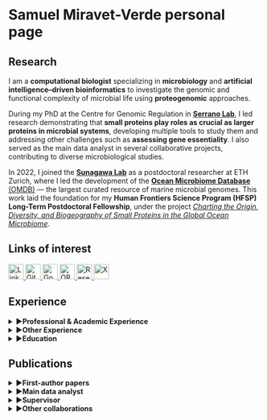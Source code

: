 # Samuel Miravet-Verde personal page

## Research 

<!---
<img style="float: left; width: 15%; height: auto" src="./profile_image.jpeg">
-->

I am a **computational biologist** specializing in **microbiology** and **artificial intelligence–driven bioinformatics** to investigate the genomic and functional complexity of microbial life using **proteogenomic** approaches.  

During my PhD at the Centre for Genomic Regulation in [**Serrano Lab**](http://serranolab.crg.eu/), I led research demonstrating that **small proteins play roles as crucial as larger proteins in microbial systems**, developing multiple tools to study them and addressing other challenges such as **assessing gene essentiality**. I also served as the main data analyst in several collaborative projects, contributing to diverse microbiological studies.  

In 2022, I joined the [**Sunagawa Lab**](https://micro.biol.ethz.ch/research/sunagawa.html) as a postdoctoral researcher at ETH Zurich, where I led the development of the [**Ocean Microbiome Database** (OMDB)](https://omdb.microbiomics.io/repository/ocean/) — the largest curated resource of marine microbial genomes. This work laid the foundation for my **Human Frontiers Science Program (HFSP) Long-Term Postdoctoral Fellowship**, under the project *[Charting the Origin, Diversity, and Biogeography of Small Proteins in the Global Ocean Microbiome](https://www.hfsp.org/awardees/awards?field_award_type_target_id=92&field_award_year_target_id%5B%5D=399&field_countries_target_id=SWITZERLAND&field_nationalities_target_id=SPAIN+%28310%29)*.


## Links of interest

<p align="left">
  <a href="https://www.linkedin.com/in/miravetverde/" target="_blank">
    <img src="https://cdn.jsdelivr.net/gh/simple-icons/simple-icons/icons/linkedin.svg" alt="LinkedIn" width="30" height="30"/>
  </a>
  <a href="https://github.com/samuelmiver" target="_blank">
    <img src="https://cdn.jsdelivr.net/gh/simple-icons/simple-icons/icons/github.svg" alt="GitHub" width="30" height="30"/>
  </a>
  <a href="https://scholar.google.es/citations?hl=en&user=CnX2oG4AAAAJ" target="_blank">
    <img src="https://cdn.jsdelivr.net/gh/simple-icons/simple-icons/icons/googlescholar.svg" alt="Google Scholar" width="30" height="30"/>
  </a>
  <a href="https://orcid.org/my-orcid?orcid=0000-0002-1542-5912" target="_blank">
    <img src="https://cdn.jsdelivr.net/gh/simple-icons/simple-icons/icons/orcid.svg" alt="ORCID" width="30" height="30"/>
  </a>
  <a href="https://www.researchgate.net/profile/Samuel-Miravet-Verde?ev=hdr_xprf" target="_blank">
    <img src="https://cdn.jsdelivr.net/gh/simple-icons/simple-icons/icons/researchgate.svg" alt="ResearchGate" width="30" height="30"/>
  </a>
  <a href="https://x.com/Samuel_BIO2810" target="_blank">
    <img src="https://cdn.jsdelivr.net/gh/simple-icons/simple-icons/icons/x.svg" alt="X" width="30" height="30"/>
  </a>
</p>

## Experience

<style>
summary {
  cursor: pointer;
}
summary::-webkit-details-marker {
  display: none; /* hide default marker */
}
summary:before {
  content: "▶ "; /* right triangle */
  display: inline-block;
  transition: transform 0.2s ease;
}
details[open] summary:before {
  content: "▼ "; /* down triangle */
}
</style>

<details>
  <summary><strong>Professional & Academic Experience</strong></summary>
  <ul>
    <li>
      <strong>Nov 2023 – Present</strong> — <em>HFSP Long-Term Postdoctoral Fellow</em>, <a href="https://www.sunagawa.ethz.ch">Sunagawa Lab</a>, ETH Zurich — Zurich, Switzerland.<br>
      Leading the <em>Ocean Microbiome Database</em> development and research on small ORFs and proteins in marine microbiomes.
    </li>
    <li>
      <strong>Aug 2022 – Oct 2023</strong> — <em>Postdoctoral Researcher</em>, <a href="https://www.sunagawa.ethz.ch">Sunagawa Lab</a>, ETH Zurich — Zurich, Switzerland.
    </li>
    <li>
      <strong>Jun 2021 – Jun 2022</strong> — <em>Junior Postdoctoral Researcher</em>, <a href="http://serranolab.crg.eu/">Centre for Genomic Regulation (CRG)</a> — Barcelona, Spain.
    </li>
    <li>
      <strong>Jan 2017 – May 2017</strong> — <em>Visiting PhD Student</em>, <a href="https://karrlab.org">Karr Lab</a>, Icahn Institute for Data Science and Genomic Technology — New York, USA.
    </li>
    <li>
      <strong>Oct 2016 – May 2021</strong> — <em>PhD in Biomedicine & Computational Biology</em>, Serrano Lab, <a href="http://serranolab.crg.eu/">Centre for Genomic Regulation (CRG)</a> — Barcelona, Spain.
    </li>
    <li>
      <strong>Sep 2015 – Sep 2016</strong> — <em>Bioinformatics Intern</em>, Serrano Lab, <a href="http://serranolab.crg.eu/">Centre for Genomic Regulation (CRG)</a> — Barcelona, Spain.
    </li>
    <li>
      <strong>Oct 2013 – Aug 2014</strong> — <em>Bioinformatics Intern</em>, GEM Biosoft — Valencia, Spain.
    </li>
    <li>
      <strong>May 2013 – Aug 2014</strong> — <em>Bioinformatics Intern</em>, Foundation for the Promotion of Health and Biomedical Research — Valencia, Spain.
    </li>
    <li>
      <strong>Jun 2011 – May 2013</strong> — <em>Research Intern</em>, Foundation for the Promotion of Health and Biomedical Research — Valencia, Spain.
    </li>
  </ul>
</details>

<details>
  <summary><strong>Other Experience</strong></summary>
  <ul>
    <li>
      <strong>Nov 2022 – Present</strong> — <em>Teaching Fellow</em>, ETH Zurich — Zurich, Switzerland.<br>
      Planning, preparation, teaching, and evaluation for the block course <strong>Microbial Community Genomics</strong> (551-1119-00L), covering theoretical, practical, and project development aspects of bioinformatics applied to microbiome research (3 editions).
    </li>
    <li>
      <strong>Sep 2023 – Present</strong> — <em>Editorial Board Member</em>, BMC Bioinformatics.<br>
      Since June 2024 also <em>Early Career Reviewer</em>, Blue Biotechnology.
    </li>
  </ul>
</details>

<details>
  <summary><strong>Education</strong></summary>
  <ul>
    <li>
      <strong>Oct 2016 – May 2021</strong> — <em>PhD in Biomedicine and Computational Biology</em>, Universitat Pompeu Fabra — Barcelona, Spain.<br>
      Grade: Excellent cum laude — International mention
    </li>
    <li>
      <strong>Sep 2014 – Jun 2016</strong> — <em>MSc in Bioinformatics for Health Sciences</em>, Universitat Pompeu Fabra / Universitat de Barcelona — Barcelona, Spain.<br>
      Grade: 9.45 — 125 ECTS
    </li>
    <li>
      <strong>Sep 2010 – Jun 2014</strong> — <em>BSc in Biochemistry and Biomedical Sciences</em>, Universitat de València — Valencia, Spain.<br>
      Grade: 8.37 — 244.5 ECTS
    </li>
  </ul>
</details>

## Publications

<details>
  <summary><strong>First-author papers</strong></summary>
  <ul>
    <li>
      "<strong>The natural diversity of <em>E. coli</em> transporter-dependent capsules</strong>" — Carine Roese Mores*, Samuel Miravet-Verde*, ..., Shinichi Sunagawa, Timothy G. Keys. <em>bioRxiv</em> (07 Aug 2025). 
      <a href="https://doi.org/10.1101/2025.08.07.669119" target="_blank" rel="noopener noreferrer">📄 Link</a>
    </li>
    <li>
      "<strong>Quantitative essentiality in a reduced genome: a functional, regulatory and structural fitness map</strong>" — Samuel Miravet-Verde, Raul Burgos, ..., Luis Serrano. <em>Molecular Systems Biology</em> (13 Aug 2025). 
      <a href="https://www.embopress.org/doi/full/10.1038/s44320-025-00133-1" target="_blank" rel="noopener noreferrer">📄 Link</a>
    </li>
    <li>
      "<strong>ProTInSeq: transposon insertion tracking by ultra-deep DNA sequencing to identify translated large and small ORFs</strong>" — Samuel Miravet-Verde, Rocco Mazzolini, ..., Maria Lluch-Senar, Luis Serrano. <em>Nature Communications</em> (12 Feb 2024). 
      <a href="https://www.nature.com/articles/s41467-024-46112-2" target="_blank" rel="noopener noreferrer">📄 Link</a>
    </li>
    <li>
      "<strong>FASTQINS and ANUBIS: two bioinformatic tools to explore facts and artifacts in transposon sequencing and essentiality studies</strong>" — Samuel Miravet-Verde, Raul Burgos, ..., Maria Lluch-Senar, Luis Serrano. <em>Nucleic Acids Research</em> (21 Sep 2020). 
      <a href="https://academic.oup.com/nar/article/48/17/e102/5894413" target="_blank" rel="noopener noreferrer">📄 Link</a>
    </li>
    <li>
      "<strong>Unraveling the hidden universe of small proteins in bacterial genomes</strong>" — Samuel Miravet-Verde, Toni Ferrar, ..., Luis Serrano, Maria Lluch-Senar. <em>Molecular Systems Biology</em> (20 Feb 2019). 
      <a href="https://www.embopress.org/doi/full/10.15252/msb.20188290" target="_blank" rel="noopener noreferrer">📄 Link</a>
    </li>
    <li>
      "<strong>Alternative transcriptional regulation in genome-reduced bacteria</strong>" — Samuel Miravet-Verde, Veronica Lloréns-Rico, Luis Serrano. <em>Current Opinion in Microbiology</em> (16 Nov 2017). 
      <a href="https://www.sciencedirect.com/science/article/pii/S1369527417300723" target="_blank" rel="noopener noreferrer">📄 Link</a>
    </li>
  </ul>
</details>

<details>
  <summary><strong>Main data analyst</strong></summary>
  <ul>
    <li>
      "<strong>SURE editing: combining oligo-recombineering and programmable insertion/deletion of selection markers to efficiently edit the <em>Mycoplasma pneumoniae</em> genome</strong>" — Carlos Piñero-Lambea, Eva Garcia-Ramallo, Samuel Miravet-Verde, ..., Maria Lluch-Senar, Luis Serrano. <em>Nucleic Acids Research</em> (15 Dec 2022). 
      <a href="https://pubmed.ncbi.nlm.nih.gov/36215032/" target="_blank" rel="noopener noreferrer">📄 Link</a>
    </li>
    <li>
      "<strong>LoxTnSeq: random transposon insertions combined with cre/lox recombination and counterselection to generate large random genome reductions</strong>" — Daniel Shaw, Samuel Miravet-Verde, ..., Maria Lluch-Senar, Luis Serrano. <em>Microbial Biotechnology</em> (16 Nov 2020). 
      <a href="https://pubmed.ncbi.nlm.nih.gov/33325626/" target="_blank" rel="noopener noreferrer">📄 Link</a>
    </li>
    <li>
      "<strong>Inferring active metabolic pathways from proteomics and essentiality data</strong>" — Ariadna Montero-Blay, Samuel Miravet-Verde, ..., Maria Lluch-Senar, Luis Serrano. <em>Cell Reports</em> (02 Jun 2020). 
      <a href="https://doi.org/10.1016/j.celrep.2020.107722" target="_blank" rel="noopener noreferrer">📄 Link</a>
    </li>
    <li>
      "<strong>SynMyco transposon: engineering transposon vectors for efficient transformation of minimal genomes</strong>" — Ariadna Montero-Blay, Samuel Miravet-Verde, ..., Maria Lluch-Senar, Luis Serrano. <em>DNA Research</em> (01 Aug 2019). 
      <a href="https://pubmed.ncbi.nlm.nih.gov/31257417/" target="_blank" rel="noopener noreferrer">📄 Link</a>
    </li>
  </ul>
</details>

<details>
  <summary><strong>Supervisor</strong></summary>
  <ul>
    <li>
      "<strong>Exon inclusion signatures enable accurate estimation of splicing factor activity</strong>" — Miquel Anglada-Girotto, Daniel F. Moakley, ..., Samuel Miravet-Verde, ..., Andrea Califano, Luis Serrano. <em>bioRxiv</em> (29 Jul 2025). 
      <a href="https://www.biorxiv.org/content/10.1101/2024.06.21.600051v4" target="_blank" rel="noopener noreferrer">📄 Link</a>
    </li>
    <li>
      "<strong>Using single-cell perturbation screens to decode the regulatory architecture of splicing factor programs</strong>" — Miquel Anglada-Girotto, Samuel Miravet-Verde, Luis Serrano. <em>bioRxiv</em> (07 Feb 2025). 
      <a href="https://doi.org/10.1101/2025.02.07.637061" target="_blank" rel="noopener noreferrer">📄 Link</a>
    </li>
    <li>
      "<strong>In silico RNA isoform screening to identify potential cancer driver exons with therapeutic applications</strong>" — Miquel Anglada-Girotto, Ludovica Ciampi, ..., Samuel Miravet-Verde, Luis Serrano. <em>Nature Communications</em> (26 Dec 2024). 
      <a href="https://www.nature.com/articles/s41467-024-51380-z" target="_blank" rel="noopener noreferrer">📄 Link</a>
    </li>
    <li>
      "<strong>robustica: customizable robust independent component analysis</strong>" — Miquel Anglada-Girotto, Samuel Miravet-Verde, ..., Sarah A. Head. <em>BMC Bioinformatics</em> (16 Aug 2022). 
      <a href="https://bmcbioinformatics.biomedcentral.com/articles/10.1186/s12859-022-05043-9" target="_blank" rel="noopener noreferrer">📄 Link</a>
    </li>
  </ul>
</details>

<details>
  <summary><strong>Other collaborations</strong></summary>
  <ul>
    <li>
      "<strong>Transcriptomic profiles of single-copy marker genes enable predicting bacterial growth states in microbial communities</strong>" — Melanie Staeubli, ..., Samuel Miravet-Verde, ..., Shinichi Sunagawa. <em>bioRxiv</em> (26 Aug 2025). 
      <a href="https://www.biorxiv.org/content/10.1101/2025.08.26.672432v1.full" target="_blank" rel="noopener noreferrer">📄 Link</a>
    </li>
    <li>
      "<strong>Genome-resolved diversity and biosynthetic potential of the coral reef microbiome</strong>" — Lucas Paoli, Fabienne Wiederkehr, ..., Samuel Miravet-Verde, ..., Shinichi Sunagawa. <em>bioRxiv</em> (18 Aug 2024). 
      <a href="https://doi.org/10.1101/2024.08.18.608444" target="_blank" rel="noopener noreferrer">📄 Link</a>
    </li>
    <li>
      "<strong>Extensive data mining uncovers novel diversity among members of the rare biosphere within the Thermoplasmatota</strong>" — Mara D. Maeke, Xiuran Yin, ..., Samuel Miravet-Verde, ..., Christiane Hassenrück. <em>Microbiome</em> (03 Aug 2025). 
      <a href="https://microbiomejournal.biomedcentral.com/articles/10.1186/s40168-025-02140-8" target="_blank" rel="noopener noreferrer">📄 Link</a>
    </li>
    <li>
      "<strong>The mOTUs online database provides web-accessible genomic context to taxonomic profiling of microbial communities</strong>" — Marija Dmitrijeva, Hans-Joachim Ruscheweyh, ..., Samuel Miravet-Verde, ..., Shinichi Sunagawa. <em>Nucleic Acids Research</em> (06 Jan 2025). 
      <a href="https://academic.oup.com/nar/article/53/D1/D797/7889250?login=true" target="_blank" rel="noopener noreferrer">📄 Link</a>
    </li>
    <li>
      "<strong>Engineering <em>Mycoplasma pneumoniae</em> to bypass the association with Guillain-Barré syndrome</strong>" — Alicia Broto, Carlos Piñero-Lambea, ..., Samuel Miravet-Verde, ..., Luis Serrano. <em>Microbes and Infection</em> (15 Jul 2024). 
      <a href="https://doi.org/10.1016/j.micinf.2024.105342" target="_blank" rel="noopener noreferrer">📄 Link</a>
    </li>
    <li>
      "<strong>Specialization of the photoreceptor transcriptome by Srrm3-dependent microexons is required for outer segment maintenance and vision</strong>" — Ludovica Ciampi, Federica Mantica, ..., Samuel Miravet-Verde, ..., Manuel Irimia. <em>PNAS</em> (19 Jul 2022). 
      <a href="https://doi.org/10.1073/pnas.2117090119" target="_blank" rel="noopener noreferrer">📄 Link</a>
    </li>
    <li>
      "<strong>A genetic toolkit and gene switches to limit <em>Mycoplasma</em> growth for biosafety applications</strong>" — Alicia Broto, Erika Gaspari, Samuel Miravet-Verde, Victor AP Martins dos Santos, Mark Isalan. <em>Nature Communications</em> (07 Apr 2022). 
      <a href="https://www.nature.com/articles/s41467-022-29574-0" target="_blank" rel="noopener noreferrer">📄 Link</a>
    </li>
    <li>
      "<strong>The role of clonal communication and heterogeneity in breast cancer</strong>" — Ana Martín-Pardillos, Ángeles Valls Chiva, ..., Samuel Miravet-Verde, ..., Santiago Ramón y Cajal. <em>BMC Cancer</em> (10 Jul 2019). 
      <a href="https://bmccancer.biomedcentral.com/articles/10.1186/s12885-019-5883-y" target="_blank" rel="noopener noreferrer">📄 Link</a>
    </li>
    <li>
      "<strong>High frequencies of antibiotic resistance genes in infants' meconium and early fecal samples</strong>" — Maria José Gosalbes, Yvonne Vallès, ..., Samuel Miravet-Verde, ..., Maria Pilar Francino. <em>Journal of Developmental Origins of Health and Disease</em> (06 Feb 2016). 
      <a href="https://pubmed.ncbi.nlm.nih.gov/26353938/" target="_blank" rel="noopener noreferrer">📄 Link</a>
    </li>
    <li>
      "<strong>Engineering bacteria to form a biofilm and induce clumping in <em>Caenorhabditis elegans</em></strong>" — Pedro Dorado-Morales, Alba Iglesias, ..., Samuel Miravet-Verde, ..., Manuel Porcar. <em>ACS Synthetic Biology</em> (15 Dec 2014). 
      <a href="https://pubs.acs.org/doi/10.1021/sb4001883" target="_blank" rel="noopener noreferrer">📄 Link</a>
    </li>
  </ul>
</details>
